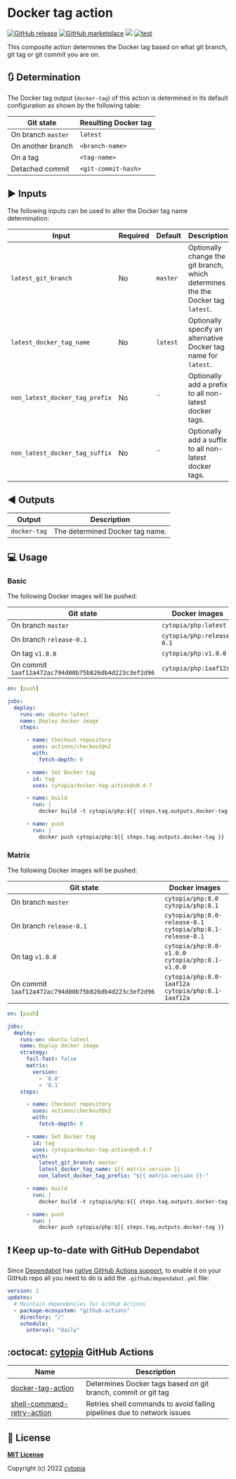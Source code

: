 # Docker tag action

[![GitHub release](https://img.shields.io/github/release/cytopia/docker-tag-action.svg?logo=github)](https://github.com/cytopia/docker-tag-action/releases/latest)
[![GitHub marketplace](https://img.shields.io/badge/marketplace-docker--tag--action-blue?logo=github)](https://github.com/marketplace/actions/docker-tag-action)
[![](https://img.shields.io/badge/github-cytopia%2Fdocker--tag--action-red.svg?logo=github)](https://github.com/cytopia/docker-tag-action "github.com/cytopia/docker-tag-action")
[![test](https://github.com/cytopia/docker-tag-action/actions/workflows/test.yml/badge.svg)](https://github.com/cytopia/docker-tag-action/actions/workflows/test.yml)


This composite action determines the Docker tag based on what git branch, git tag or git commit you are on.


## :arrows_clockwise: Determination

The Docker tag output (`docker-tag`) of this action is determined in its default configuration as shown by the following table:

| Git state          | Resulting Docker tag |
|--------------------|----------------------|
| On branch `master` | `latest`             |
| On another branch  | `<branch-name>`      |
| On a tag           | `<tag-name>`         |
| Detached commit    | `<git-commit-hash>`  |


## :arrow_forward: Inputs

The following inputs can be used to alter the Docker tag name determination:

| Input                          | Required | Default  | Description                                                                     |
|--------------------------------|----------|----------|---------------------------------------------------------------------------------|
| `latest_git_branch`            | No       | `master` | Optionally change the git branch, which determines the the Docker tag `latest`. |
| `latest_docker_tag_name`       | No       | `latest` | Optionally specify an alternative Docker tag name for `latest`.                 |
| `non_latest_docker_tag_prefix` | No       | ``       | Optionally add a prefix to all non-latest docker tags.                          |
| `non_latest_docker_tag_suffix` | No       | ``       | Optionally add a suffix to all non-latest docker tags.                          |


## :arrow_backward: Outputs

| Output       | Description |
|--------------|-------------|
| `docker-tag` | The determined Docker tag name. |


## :computer: Usage

### Basic

The following Docker images will be pushed:

| Git state                                            | Docker images             |
|------------------------------------------------------|---------------------------|
| On branch `master`                                   | `cytopia/php:latest`      |
| On branch `release-0.1`                              | `cytopia/php:release-0.1` |
| On tag `v1.0.0`                                      | `cytopia/php:v1.0.0`      |
| On commit `1aaf12a472ac794d00b75b826db4d223c3ef2d96` | `cytopia/php:1aaf12a`     |


```yaml
on: [push]

jobs:
  deploy:
    runs-on: ubuntu-latest
    name: Deploy docker image
    steps:

      - name: Checkout repository
        uses: actions/checkout@v2
        with:
          fetch-depth: 0

      - name: Set Docker tag
        id: tag
        uses: cytopia/docker-tag-action@v0.4.7

      - name: build
        run: |
          docker build -t cytopia/php:${{ steps.tag.outputs.docker-tag }} .

      - name: push
        run: |
          docker push cytopia/php:${{ steps.tag.outputs.docker-tag }}
```

### Matrix

The following Docker images will be pushed:

| Git state                                            | Docker images                                                   |
|------------------------------------------------------|-----------------------------------------------------------------|
| On branch `master`                                   | `cytopia/php:8.0`<br/>`cytopia/php:8.1`                         |
| On branch `release-0.1`                              | `cytopia/php:8.0-release-0.1`<br/>`cytopia/php:8.1-release-0.1` |
| On tag `v1.0.0`                                      | `cytopia/php:8.0-v1.0.0`<br/>`cytopia/php:8.1-v1.0.0`           |
| On commit `1aaf12a472ac794d00b75b826db4d223c3ef2d96` | `cytopia/php:8.0-1aaf12a`<br/>`cytopia/php:8.1-1aaf12a`         |

```yaml
on: [push]

jobs:
  deploy:
    runs-on: ubuntu-latest
    name: Deploy docker image
    strategy:
      fail-fast: false
      matrix:
        version:
          - '8.0'
          - '8.1'
    steps:

      - name: Checkout repository
        uses: actions/checkout@v2
        with:
          fetch-depth: 0

      - name: Set Docker tag
        id: tag
        uses: cytopia/docker-tag-action@v0.4.7
        with:
          latest_git_branch: master
          latest_docker_tag_name: ${{ matrix.version }}
          non_latest_docker_tag_prefix: "${{ matrix.version }}-"

      - name: build
        run: |
          docker build -t cytopia/php:${{ steps.tag.outputs.docker-tag }} .

      - name: push
        run: |
          docker push cytopia/php:${{ steps.tag.outputs.docker-tag }}
```


## :exclamation: Keep up-to-date with GitHub Dependabot

Since [Dependabot](https://docs.github.com/en/github/administering-a-repository/keeping-your-actions-up-to-date-with-github-dependabot) has [native GitHub Actions support](https://docs.github.com/en/github/administering-a-repository/configuration-options-for-dependency-updates#package-ecosystem), to enable it on your GitHub repo all you need to do is add the `.github/dependabot.yml` file:

```yml
version: 2
updates:
  # Maintain dependencies for GitHub Actions
  - package-ecosystem: "github-actions"
    directory: "/"
    schedule:
      interval: "daily"
```


## :octocat: [cytopia](https://github.com/cytopia) GitHub Actions

| Name                         | Description |
|------------------------------|-------------|
| [docker-tag-action]          | Determines Docker tags based on git branch, commit or git tag |
| [shell-command-retry-action] | Retries shell commands to avoid failing pipelines due to network issues |

[docker-tag-action]: https://github.com/cytopia/docker-tag-action
[shell-command-retry-action]: https://github.com/cytopia/shell-command-retry-action


## :page_facing_up: License

**[MIT License](LICENSE)**

Copyright (c) 2022 [cytopia](https://github.com/cytopia)
